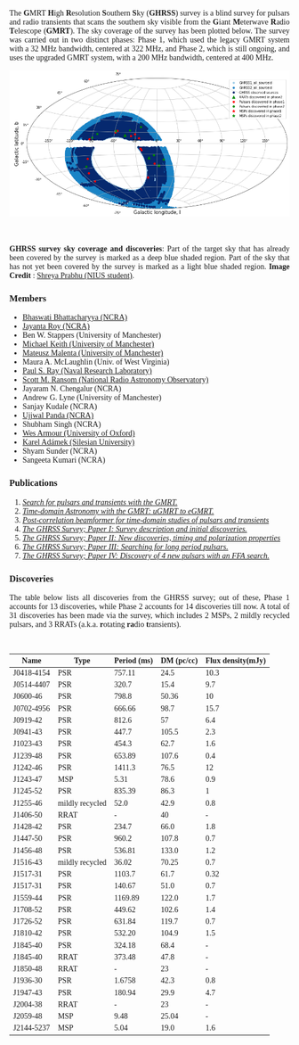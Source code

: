 <div style="font-family:JetBrainsMono Nerd Font">
<div align="justify">

The **G**MRT **H**igh **R**esolution **S**outhern **S**ky (**GHRSS**) survey is
a blind survey for pulsars and radio transients that scans the southern sky
visible from the **G**iant **M**eterwave **R**adio **T**elescope (**GMRT**). The
sky coverage of the survey has been plotted below. The survey was carried out in
two distinct phases: Phase 1, which used the legacy GMRT system with a 32 MHz
bandwidth, centered at 322 MHz, and Phase 2, which is still ongoing, and uses
the upgraded GMRT system, with a 200 MHz bandwidth, centered at 400 MHz.

<div align="center">
<img
    alt="Sky Coverage"
    src="https://raw.githubusercontent.com/GHRSS/.github/main/skycov.png"
/>
</div>
<br/><br/>

**GHRSS survey sky coverage and discoveries**: Part of the target sky that has
already been covered by the survey is marked as a deep blue shaded region. Part
of the sky that has not yet been covered by the survey is marked as a light blue
shaded region. **Image Credit** : [Shreya Prabhu (NIUS student)][shreya].

### Members

* [Bhaswati Bhattacharyya (NCRA)][bhaswati]
* [Jayanta Roy (NCRA)][jayanta]
* Ben W. Stappers (University of Manchester)
* [Michael Keith (University of Manchester)][michael]
* [Mateusz Malenta (University of Manchester)][mateusz]
* Maura A. McLaughlin (Univ. of West Virginia)
* [Paul S. Ray (Naval Research Laboratory)][paul]
* [Scott M. Ransom (National Radio Astronomy Observatory)][scott]
* Jayaram N. Chengalur (NCRA)
* Andrew G. Lyne (University of Manchester)
* Sanjay Kudale (NCRA)
* [Ujjwal Panda (NCRA)][upanda]
* Shubham Singh (NCRA)
* [Wes Armour (University of Oxford)][wes]
* [Karel Adámek (Silesian University)][karel]
* Shyam Sunder (NCRA)
* Sangeeta Kumari (NCRA)

### Publications

1. [*Search for pulsars and transients with the GMRT.*](https://arxiv.org/abs/1712.04518)
2. [*Time-domain Astronomy with the GMRT: uGMRT to eGMRT.*](https://arxiv.org/abs/1801.02826)
3. [*Post-correlation beamformer for time-domain studies of pulsars and transients*](https://arxiv.org/abs/1808.01088)
4. [*The GHRSS Survey; Paper I: Survey description and initial discoveries.*](https://arxiv.org/pdf/1509.07177.pdf)
5. [*The GHRSS Survey; Paper II: New discoveries, timing and polarization properties*](https://arxiv.org/abs/1906.09574)
6. [*The GHRSS Survey; Paper III: Searching for long period pulsars.*](https://arxiv.org/abs/2206.00427)
7. [*The GHRSS Survey; Paper IV: Discovery of 4 new pulsars with an FFA search.*](https://arxiv.org/abs/2210.16650)

### Discoveries

The table below lists all discoveries from the GHRSS survey; out of these, Phase
1 accounts for 13 discoveries, while Phase 2 accounts for 14 discoveries till
now. A total of 31 discoveries has been made via the survey, which includes 2
MSPs, 2 mildly recycled pulsars, and 3 RRATs (a.k.a. **r**otating **ra**dio
**t**ransients).

<br/>
<div align="center">

|   Name         |     Type         |    Period (ms)     |    DM (pc/cc)     |    Flux density(mJy) |
|----------------|------------------|--------------------|-------------------|----------------------|
|   J0418-4154   |     PSR          |    757.11          |    24.5           |    10.3              |
|   J0514-4407   |     PSR          |    320.7           |    15.4           |    9.7               |
|   J0600-46     |     PSR          |    798.8           |    50.36          |    10                |
|   J0702-4956   |     PSR          |    666.66          |    98.7           |    15.7              |
|   J0919-42     |     PSR          |    812.6           |    57 	         |    6.4               | 
|   J0941-43     |     PSR          |    447.7           |    105.5          |    2.3               |
|   J1023-43     |     PSR          |    454.3           |    62.7           |    1.6               |
|   J1239-48     |     PSR          |    653.89          |    107.6          |    0.4               |
|   J1242-46     |     PSR          |    1411.3          |    76.5           |    12                |
|   J1243-47     |     MSP          |    5.31            |    78.6           |    0.9               |
|   J1245-52     |     PSR          |    835.39          |    86.3           |    1                 |
|   J1255-46     | mildly recycled  |    52.0            |    42.9           |    0.8               |
|   J1406-50     |     RRAT         |    -               |    40 	         |    -                 |
|   J1428-42     |     PSR          |    234.7           |    66.0           |    1.8               |
|   J1447-50     |     PSR          |    960.2           |    107.8          |    0.7               |
|   J1456-48     |     PSR          |    536.81          |    133.0          |    1.2               |
|   J1516-43     | mildly recycled 	|    36.02 	         |    70.25          |    0.7               |
|   J1517-31     |     PSR          |    1103.7          |    61.7           |    0.32              |
|   J1517-31     |     PSR          |    140.67          |    51.0           |    0.7               |
|   J1559-44     |     PSR          |    1169.89         |    122.0 	     |    1.7               |
|   J1708-52     |     PSR          |    449.62          |    102.6          |    1.4               |
|   J1726-52     |     PSR          |    631.84          |    119.7          |    0.7               |
|   J1810-42     |     PSR          |    532.20          |    104.9          |    1.5               |
|   J1845-40     |     PSR          |    324.18          |    68.4           |    -                 |
|   J1845-40     |     RRAT         |    373.48 	     |    47.8           |    -                 |
|   J1850-48     |     RRAT         |    -               |    23 	         |    -                 |    
|   J1936-30     |     PSR          |    1.6758          |    42.3           |    0.8               |
|   J1947-43     |     PSR          |    180.94          |    29.9           |    4.7               |
|   J2004-38     |     RRAT         |    -               |    23 	         |    -                 |
|   J2059-48     |     MSP          |    9.48            |    25.04          |    -                 |
|   J2144-5237   |     MSP          |    5.04            |    19.0           |    1.6               |

</div>

</div>

[gmrt]: http://gmrt.ncra.tifr.res.in

[paul]: https://github.com/paulray
[wes]: https://github.com/wesarmour
[karel]: https://github.com/KAdamek
[mateusz]: https://github.com/mmalenta
[michael]: https://github.com/SixByNine
[scott]: https://github.com/scottransom
[upanda]: https://github.com/astrogewgaw
[shreya]: https://github.com/shreyaprabhu19
[jayanta]: https://github.com/jayanta-frb-psr
[bhaswati]: https://github.com/bhaswatibhattacharyya
